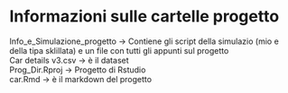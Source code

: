 # Informazioni sulle cartelle progetto
Info_e_Simulazione_progetto -> Contiene gli script della simulazio (mio e della tipa sklillata) e un file con tutti gli appunti sul progetto <br />
Car details v3.csv -> è il dataset <br />
Prog_Dir.Rproj -> Progetto di Rstudio <br />
car.Rmd -> è il markdown del progetto <br />
